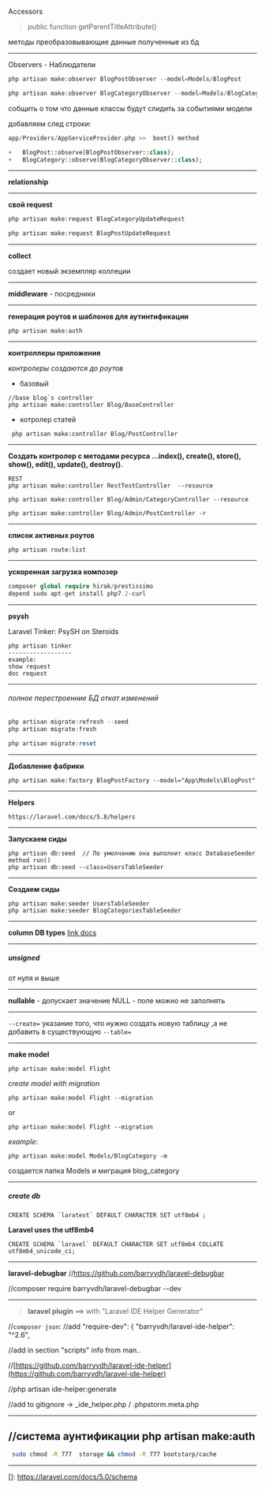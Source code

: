 
Accessors
 
> public function getParentTitleAttribute()

методы преобразовывающие данные полученные из бд  

 ---
 
Observers - Наблюдатели

```php
php artisan make:observer BlogPostObserver --model=Models/BlogPost

php artisan make:observer BlogCategoryObserver --model=Models/BlogCategory

```


собщить о том что данные классы будут слидить за событиями модели

добавляем след строки:
```php
app/Providers/AppServiceProvider.php >>  boot() method

+   BlogPost::observe(BlogPostObserver::class);
+   BlogCategory::observe(BlogCategoryObserver::class);

```

 
 ---
 
 **relationship**
 
 ---
 
 **свой request**
```php
php artisan make:request BlogCategoryUpdateRequest

php artisan make:request BlogPostUpdateRequest

```
 
  ---

**collect** 

 создает новый экземпляр коллеции
 
 ---
**middleware** - посредники
 
 ---

**генерация роутов и шаблонов для аутинтификации**
```
php artisan make:auth
```
 
 ---

**контроллеры  приложения**

_контролеры создаются до роутов_

- базовый
```
//base blog`s controller
php artisan make:controller Blog/BaseController
```
- котролер статей
```
 php artisan make:controller Blog/PostController
```

 
 ---
 
**Создать контролер с методами ресурса ...index(), create(), store(), show(), edit(), update(), destroy().**
```
REST
php artisan make:controller RestTestController  --resource

php artisan make:controller Blog/Admin/CategoryController --resource

php artisan make:controller Blog/Admin/PostController -r

```
 
 
 ---
 
 
**список активных роутов**
```
php artisan route:list
```
 
  ---
 
 
**ускоренная загрузка композер**

```php
composer global require hirak/prestissimo
depend sudo apt-get install php7.2-curl
```
 
  ---
 
 
 **psysh**
 
 Laravel Tinker: PsySH on Steroids
 ```
php artisan tinker
------------------
example:
show request
doc request
```
 
  ---
 
 
 ###### полное перестроенние БД oткат изменений
 
 ```php
php artisan migrate:refresh --seed
php artisan migrate:fresh

php artisan migrate:reset

```
 
 ---
 
 **Добавление фабрики**
 ```
php artisan make:factory BlogPostFactory --model="App\Models\BlogPost"
```
 
  ---
 
 **Helpers**
 
 ``
 https://laravel.com/docs/5.8/helpers
 ``
  
  ---
 
 **Запускаем сиды**
```
php artisan db:seed  // По умолчанию она выполнит класс DatabaseSeeder method run()  
php artisan db:seed --class=UsersTableSeeder
```

 
 ---

**Создаем сиды**

```
php artisan make:seeder UsersTableSeeder
php artisan make:seeder BlogCategoriesTableSeeder
```
 
---
 
 **column DB types** [link docs](https://laravel.com/docs/5.0/schema)
 
 ---

##### unsigned
от нуля и выше
 
 ---

**nullable** - допускает значение NULL - поле можно не заполнять

---

`--create=` указание того, что нужно создать новую таблицу ,а не добавить в существующую
`--table=`

---
**make model**

`php artisan make:model Flight`

_create model with migration_

`php artisan make:model Flight --migration`

or

`php artisan make:model Flight --migration`

_example_:

`php artisan make:model Models/BlogCategory -m`
 
создается папка Models и миграция blog_category

------------------------------------------------------------
##### create db 
```mysql
CREATE SCHEMA `laratest` DEFAULT CHARACTER SET utf8mb4 ;
```
**Laravel uses the utf8mb4**
```mysql
CREATE SCHEMA `laravel` DEFAULT CHARACTER SET utf8mb4 COLLATE utf8mb4_unicode_ci;
```
------------------------------------------------------------

**laravel-debugbar**
 //https://github.com/barryvdh/laravel-debugbar
 
//composer require barryvdh/laravel-debugbar --dev


------------------------------------------------------------
>__laravel plugin__  ==> with "Laravel IDE Helper Generator"

//`composer json`:
//add "require-dev": { "barryvdh/laravel-ide-helper": "^2.6",
       
//add in section "scripts"  info from man..


//[https://github.com/barryvdh/laravel-ide-helper](https://github.com/barryvdh/laravel-ide-helper)

//php artisan ide-helper:generate

//add to gitignore -> _ide_helper.php  /  .phpstorm.meta.php



------------------------------------------------------------
//система аунтификации
 php artisan make:auth
 ------------------------------------------------------------
```bash
 sudo chmod -R 777  storage && chmod -R 777 bootstarp/cache
```
------------------------------------------------------------


[]: https://laravel.com/docs/5.0/schema